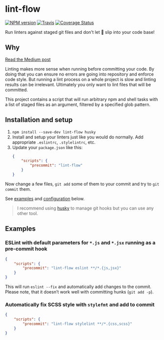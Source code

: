lint-flow
======

[![NPM version](https://img.shields.io/npm/v/lint-flow.svg?style=flat-square)](https://www.npmjs.com/package/lint-flow)
[![Travis](https://img.shields.io/travis/gucong3000/lint-flow.svg)](https://travis-ci.org/gucong3000/lint-flow)
[![Coverage Status](https://img.shields.io/coveralls/gucong3000/lint-flow.svg)](https://coveralls.io/r/gucong3000/lint-flow)

Run linters against staged git files and don't let :poop: slip into your code base!

## Why

[Read the Medium post](https://medium.com/@okonetchnikov/make-linting-great-again-f3890e1ad6b8#.8qepn2b5l)

Linting makes more sense when running before committing your code. By doing that you can ensure no errors are going into repository and enforce code style. But running a lint process on a whole project is slow and linting results can be irrelevant. Ultimately you only want to lint files that will be committed.

This project contains a script that will run arbitrary npm and shell tasks with a list of staged files as an argument, filtered by a specified glob pattern.

## Installation and setup

1. `npm install --save-dev lint-flow husky`
1. Install and setup your linters just like you would do normally. Add appropriate `.eslintrc`, `.stylelintrc`, etc.
1. Update your `package.json` like this:
	```json
	{
		"scripts": {
			"precommit": "lint-flow"
		}
	}
	```

Now change a few files, `git add` some of them to your commit and try to `git commit` them.

See [examples](#examples) and [configuration](#configuration) below.

> I recommend using [husky](https://github.com/typicode/husky) to manage git hooks but you can use any other tool.

## Examples

### ESLint with default parameters for `*.js` and `*.jsx` running as a pre-commit hook

```json
{
	"scripts": {
		"precommit": "lint-flow eslint **/*.{js,jsx}"
	}
}
```

This will run `eslint --fix` and automatically add changes to the commit. Please note, that it doesn’t work well with committing hunks (`git add -p`).

### Automatically fix SCSS style with `stylefmt` and add to commit

```json
{
	"scripts": {
		"precommit": "lint-flow stylelint **/*.{css,scss}"
	}
}
```
